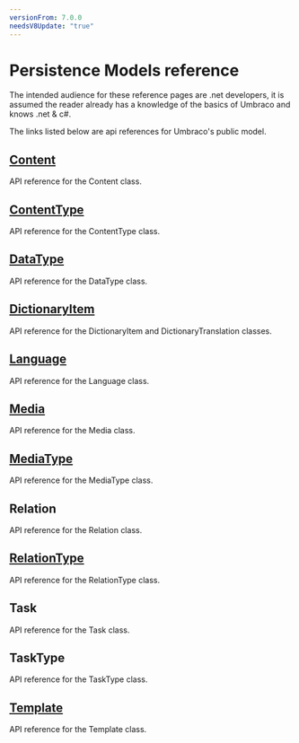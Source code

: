 ```yaml
---
versionFrom: 7.0.0
needsV8Update: "true"
---
```


# Persistence Models reference

The intended audience for these reference pages are .net developers, it is assumed the reader already has a knowledge of the basics of Umbraco and knows .net & c#.

The links listed below are api references for Umbraco's public model.

## [Content](Content.md)
API reference for the Content class.

## [ContentType](ContentType.md)
API reference for the ContentType class.

## [DataType](DataType.md)
API reference for the DataType class.

## [DictionaryItem](DictionaryItem.md)
API reference for the DictionaryItem and DictionaryTranslation classes.

## [Language](Language.md)
API reference for the Language class.

## [Media](Media.md)
API reference for the Media class.

## [MediaType](MediaType.md)
API reference for the MediaType class.

## Relation
API reference for the Relation class.

## [RelationType](RelationType.md)
API reference for the RelationType class.

## Task
API reference for the Task class.

## TaskType
API reference for the TaskType class.

## [Template](Template.md)
API reference for the Template class.

